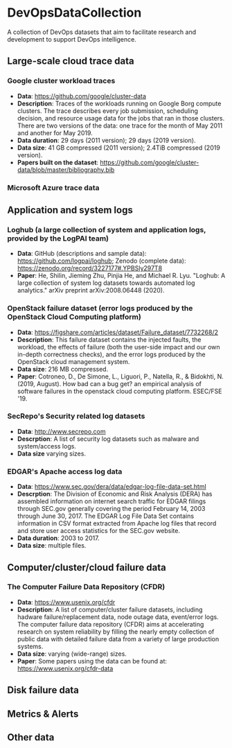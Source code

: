 # DevOpsDataCollection
A collection of DevOps datasets that aim to facilitate research and development to support DevOps intelligence.

## Large-scale cloud trace data
### Google cluster workload traces
- **Data**: https://github.com/google/cluster-data
- **Description**: Traces of the workloads running on Google Borg compute clusters. The trace describes every job submission, scheduling decision, and resource usage data for the jobs that ran in those clusters. There are two versions of the data:  one trace for the month of May 2011 and another for May 2019.
- **Data duration**: 29 days (2011 version); 29 days (2019 version).
- **Data size**: 41 GB compressed (2011 version); 2.4TiB compressed (2019 version).
- **Papers built on the dataset**: https://github.com/google/cluster-data/blob/master/bibliography.bib

### Microsoft Azure trace data

## Application and system logs

### Loghub (a large collection of system and application logs, provided by the LogPAI team)
- **Data**: GitHub (descriptions and sample data): https://github.com/logpai/loghub; Zenodo (complete data): https://zenodo.org/record/3227177#.YPBSly297T8
- **Paper**: He, Shilin, Jieming Zhu, Pinjia He, and Michael R. Lyu. "Loghub: A large collection of system log datasets towards automated log analytics." arXiv preprint arXiv:2008.06448 (2020).

### OpenStack failure dataset (error logs produced by the OpenStack Cloud Computing platform)
- **Data**: https://figshare.com/articles/dataset/Failure_dataset/7732268/2
- **Description**: This failure dataset contains the injected faults, the workload, the effects of failure (both the user-side impact and our own in-depth correctness checks), and the error logs produced by the OpenStack cloud management system.
- **Data size**: 216 MB compressed.
- **Paper**: Cotroneo, D., De Simone, L., Liguori, P., Natella, R., & Bidokhti, N. (2019, August). How bad can a bug get? an empirical analysis of software failures in the openstack cloud computing platform. ESEC/FSE '19.

### SecRepo's Security related log datasets
- **Data**: http://www.secrepo.com
- **Descrption**: A list of security log datasets such as malware and system/access logs.
- **Data size** varying sizes.

### EDGAR's Apache access log data
- **Data**: https://www.sec.gov/dera/data/edgar-log-file-data-set.html
- **Descrption**: The Division of Economic and Risk Analysis (DERA) has assembled information on internet search traffic for EDGAR filings through SEC.gov generally covering the period February 14, 2003 through June 30, 2017. The EDGAR Log File Data Set contains information in CSV format extracted from Apache log files that record and store user access statistics for the SEC.gov website.
- **Data duration**: 2003 to 2017.
- **Data size**: multiple files.

## Computer/cluster/cloud failure data
### The Computer Failure Data Repository (CFDR)
- **Data**: https://www.usenix.org/cfdr
- **Description**: A list of computer/cluster failure datasets, including hadware failure/replacement data, node outage data, event/error logs. The computer failure data repository (CFDR) aims at accelerating research on system reliability by filling the nearly empty collection of public data with detailed failure data from a variety of large production systems.
- **Data size**: varying (wide-range) sizes.
- **Paper**: Some papers using the data can be found at: https://www.usenix.org/cfdr-data

## Disk failure data

## Metrics & Alerts

## Other data

